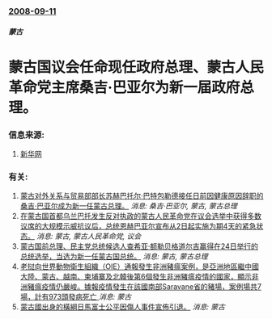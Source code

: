 ### [2008-09-11](/news/2008/09/11/index.md)

##### 蒙古
# 蒙古国议会任命现任政府总理、蒙古人民革命党主席桑吉·巴亚尔为新一届政府总理。




### 信息来源:

1. [新华网](http://news.xinhuanet.com/world/2008-09/11/content_9921561.htm)

### 有关:

1. [ 蒙古对外关系与贸易部部长苏赫巴托尔·巴特包勒德接任日前因健康原因辞职的桑吉·巴亚尔成为新一任蒙古总理。](/news/2009/10/29/蒙古对外关系与贸易部部长苏赫巴托尔-巴特包勒德接任日前因健康原因辞职的桑吉-巴亚尔成为新一任蒙古总理.md) _消息: 桑吉·巴亚尔, 蒙古, 蒙古总理_
2. [在蒙古国首都乌兰巴托发生反对执政的蒙古人民革命党在议会选举中获得多数议席的大规模示威抗议后，总统恩赫巴亚尔宣布从2日起实施为期4天的紧急状态。](/news/2008/07/1/在蒙古国首都乌兰巴托发生反对执政的蒙古人民革命党在议会选举中获得多数议席的大规模示威抗议后-总统恩赫巴亚尔宣布从2日起实.md) _消息: 蒙古, 蒙古人民革命党, 议会_
3. [蒙古国前总理、民主党总统候选人查希亚·额勒贝格道尔吉赢得在24日举行的总统选举，当选为新一任蒙古国总统。](/news/2009/05/25/蒙古国前总理-民主党总统候选人查希亚-额勒贝格道尔吉赢得在24日举行的总统选举-当选为新一任蒙古国总统.md) _消息: 蒙古, 蒙古总理_
4. [ 老挝向世界動物衛生組織（OIE）通報發生非洲豬瘟案例，是亞洲地區繼中國大陸、蒙古、越南、柬埔寨及北韓後第6個發生非洲豬瘟疫情的國家，顯示非洲豬瘟疫情仍嚴峻。據報疫情發生在該國南部Saravane省的豬場，案例場共7場，計有973頭發病死亡 ](/news/2019/06/20/老挝向世界動物衛生組織-OIE-通報發生非洲豬瘟案例-是亞洲地區繼中國大陸-蒙古-越南-柬埔寨及北韓後第6個發生非洲豬.md) _消息: 蒙古_
5. [蒙古國出身的橫綱日馬富士公平因傷人事件宣佈引退。](/news/2017/11/29/蒙古國出身的橫綱日馬富士公平因傷人事件宣佈引退.md) _消息: 蒙古_
